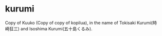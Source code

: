# kurumi
Copy of Kuuko (Copy of copy of kopilua), in the name of Tokisaki Kurumi(時崎狂三) and Isoshima Kurumi(五十島くるみ).
